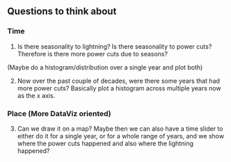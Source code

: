 ## Questions to think about

### Time
1. Is there seasonality to lightning? Is there seasonality to power cuts? Therefore is there more power cuts due to seasons?

(Maybe do a histogram/distribution over a single year and plot both)

2. Now over the past couple of decades, were there some years that had more power cuts? Basically plot a histogram across multiple years now as the x axis.

### Place (More DataViz oriented)
3. Can we draw it on a map? Maybe then we can also have a time slider to either do it for a single year, or for a whole range of years, and we show where the power cuts happened and also where the lightning happened?

